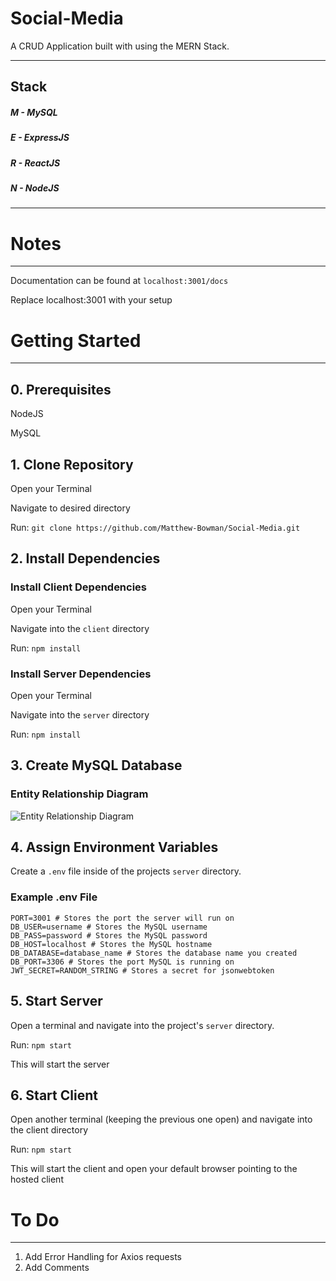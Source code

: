 # Social-Media
A CRUD Application built with using the MERN Stack.

---
## Stack
##### M - MySQL
##### E - ExpressJS
##### R - ReactJS
##### N - NodeJS
---

# Notes
---
Documentation can be found at
`localhost:3001/docs` 

Replace localhost:3001 with your setup

# Getting Started
---
## 0. Prerequisites
NodeJS

MySQL

## 1. Clone Repository
Open your Terminal

Navigate to desired directory

Run: `git clone https://github.com/Matthew-Bowman/Social-Media.git`

## 2. Install Dependencies

### Install Client Dependencies
Open your Terminal

Navigate into the `client` directory

Run: `npm install`

### Install Server Dependencies
Open your Terminal

Navigate into the `server` directory

Run: `npm install`

## 3. Create MySQL Database

### Entity Relationship Diagram
![Entity Relationship Diagram](https://i.imgur.com/W8jpMcQ.png "High Level ERD")

## 4. Assign Environment Variables
Create a `.env` file inside of the projects `server` directory.

### Example .env File
```
PORT=3001 # Stores the port the server will run on
DB_USER=username # Stores the MySQL username
DB_PASS=password # Stores the MySQL password
DB_HOST=localhost # Stores the MySQL hostname
DB_DATABASE=database_name # Stores the database name you created
DB_PORT=3306 # Stores the port MySQL is running on
JWT_SECRET=RANDOM_STRING # Stores a secret for jsonwebtoken
```

## 5. Start Server
Open a terminal and navigate into the project's `server` directory.

Run: ```npm start```

This will start the server

## 6. Start Client
Open another terminal (keeping the previous one open) and navigate into the client directory

Run: ```npm start```

This will start the client and open your default browser pointing to the hosted client


# To Do
---

1. Add Error Handling for Axios requests
2. Add Comments